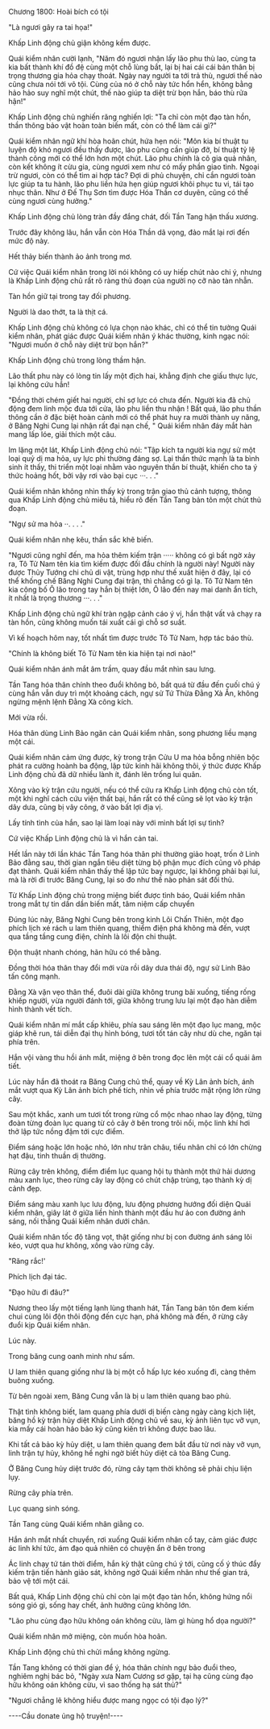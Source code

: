 




Chương 1800: Hoài bích có tội


"Là ngươi gây ra tai họa!"

Khấp Linh động chủ giận không kềm được.

Quái kiểm nhân cười lạnh, "Năm đó ngươi nhận lấy lão phu thù lao, cùng ta kia bất thành khí đồ đệ cùng một chỗ lùng bắt, lại bị hai cái cái bản thân bị trọng thương gia hỏa chạy thoát. Ngày nay người ta tới trả thù, ngươi thế nào cũng chưa nói tới vô tội. Cùng của nó ở chỗ này tức hổn hển, không bằng hảo hảo suy nghĩ một chút, thế nào giúp ta diệt trừ bọn hắn, báo thù rửa hận!"

Khấp Linh động chủ nghiến răng nghiến lợi: "Ta chỉ còn một đạo tàn hồn, thần thông bảo vật hoàn toàn biến mất, còn có thể làm cái gì?"

Quái kiểm nhân ngữ khí hòa hoãn chút, hứa hẹn nói: "Môn kia bí thuật tu luyện độ khó ngươi đều thấy được, lão phu cũng cần giúp đỡ, bí thuật tỷ lệ thành công mới có thể lớn hơn một chút. Lão phu chính là cô gia quả nhân, còn kết không ít cừu gia, cùng ngươi xem như có mấy phần giao tình. Ngoại trừ ngươi, còn có thể tìm ai hợp tác? Đợi di phủ chuyện, chỉ cần ngươi toàn lực giúp ta tu hành, lão phu liền hứa hẹn giúp ngươi khôi phục tu vi, tái tạo nhục thân. Như ở Đế Thụ Sơn tìm được Hóa Thần cơ duyên, cũng có thể cùng ngươi cùng hưởng."

Khấp Linh động chủ lòng tràn đầy đắng chát, đối Tần Tang hận thấu xương.

Trước đây không lâu, hắn vẫn còn Hóa Thần dã vọng, đảo mắt lại rơi đến mức độ này.

Hết thảy biến thành ảo ảnh trong mơ.

Cứ việc Quái kiểm nhân trong lời nói không có uy hiếp chút nào chi ý, nhưng là Khấp Linh động chủ rất rõ ràng thủ đoạn của người nọ cỡ nào tàn nhẫn.

Tàn hồn giữ tại trong tay đối phương.

Người là dao thớt, ta là thịt cá.

Khấp Linh động chủ không có lựa chọn nào khác, chỉ có thể tin tưởng Quái kiểm nhân, phát giác được Quái kiểm nhân ý khác thường, kinh ngạc nói: "Ngươi muốn ở chỗ này diệt trừ bọn hắn?"

Khấp Linh động chủ trong lòng thầm hận.

Lão thất phu này có lòng tin lấy một địch hai, khẳng định che giấu thực lực, lại không cứu hắn!

"Đồng thời chém giết hai người, chỉ sợ lực có chưa đến. Người kia đã chủ động đem linh mộc đưa tới cửa, lão phu liền thu nhận ! Bất quá, lão phu thần thông cần ở đặc biệt hoàn cảnh mới có thể phát huy ra mười thành uy năng, ở Băng Nghi Cung lại nhận rất đại nạn chế, " Quái kiểm nhân đáy mắt hàn mang lấp lóe, giải thích một câu.

Im lặng một lát, Khấp Linh động chủ nói: "Tập kích ta người kia ngự sử một loại quỷ dị ma hỏa, uy lực phi thường đáng sợ. Lại thần thức mạnh là ta bình sinh ít thấy, thi triển một loại nhằm vào nguyên thần bí thuật, khiến cho ta ý thức hoảng hốt, bởi vậy rơi vào bại cục ···. . ."

Quái kiểm nhân không nhìn thấy kỳ trong trận giao thủ cảnh tượng, thông qua Khấp Linh động chủ miêu tả, hiểu rõ đến Tần Tang bản tôn một chút thủ đoạn.

"Ngự sử ma hỏa ··. . . ."

Quái kiểm nhân nhẹ kêu, thần sắc khẽ biến.

"Ngươi cũng nghĩ đến, ma hỏa thêm kiếm trận ····· không có gì bất ngờ xảy ra, Tô Tử Nam tên kia tìm kiếm được đối đầu chính là người này! Người này được Thủy Tướng chi chủ di vật, trùng hợp như thế xuất hiện ở đây, lại có thể khống chế Băng Nghi Cung đại trận, thì chẳng có gì lạ. Tô Tử Nam tên kia công bố Ô lão trong tay hắn bị thiệt lớn, Ô lão đến nay mai danh ẩn tích, ít nhất là trọng thương ···. . ."

Khấp Linh động chủ ngữ khí tràn ngập cảnh cáo ý vị, hắn thật vất vả chạy ra tàn hồn, cũng không muốn tái xuất cái gì chỗ sơ suất.

Vì kế hoạch hôm nay, tốt nhất tìm được trước Tô Tử Nam, hợp tác báo thù.

"Chính là không biết Tô Tử Nam tên kia hiện tại nơi nào!"

Quái kiểm nhân ánh mắt âm trầm, quay đầu mắt nhìn sau lưng.

Tần Tang hóa thân chính theo đuổi không bỏ, bất quá từ đầu đến cuối chú ý cùng hắn vẫn duy trì một khoảng cách, ngự sử Tứ Thừa Đằng Xà Ấn, không ngừng mệnh lệnh Đằng Xà công kích.

Mới vừa rồi.

Hóa thân dùng Linh Bảo ngăn cản Quái kiểm nhân, song phương liều mạng một cái.

Quái kiểm nhân cảm ứng được, kỳ trong trận Cửu U ma hỏa bỗng nhiên bộc phát ra cường hoành ba động, lập tức kinh hãi không thôi, ý thức được Khấp Linh động chủ đã dữ nhiều lành ít, đánh lên trống lui quân.

Xông vào kỳ trận cứu người, nếu có thể cứu ra Khấp Linh động chủ còn tốt, một khi nghĩ cách cứu viện thất bại, hắn rất có thể cũng sẽ lọt vào kỳ trận dây dưa, cũng bị vây công, ở vào bất lợi địa vị.

Lấy tính tình của hắn, sao lại làm loại này với mình bất lợi sự tình?

Cứ việc Khấp Linh động chủ là vì hắn cản tai.

Hết lần này tới lần khác Tần Tang hóa thân phi thường giảo hoạt, trốn ở Linh Bảo đằng sau, thời gian ngắn tiêu diệt từng bộ phận mục đích cũng vô pháp đạt thành. Quái kiểm nhân thấy thế lập tức bay ngược, lại không phải bại lui, mà là rời đi trước Băng Cung, lại so đo như thế nào phản sát đối thủ.

Từ Khấp Linh động chủ trong miệng biết được tình báo, Quái kiểm nhân trong mắt tự tin dần dần biến mất, tâm niệm cấp chuyển

Đúng lúc này, Băng Nghi Cung bên trong kinh Lôi Chấn Thiên, một đạo phích lịch xé rách u lam thiên quang, thiểm điện phá không mà đến, vượt qua tầng tầng cung điện, chính là lôi độn chi thuật.

Độn thuật nhanh chóng, hãn hữu có thể bằng.

Đồng thời hóa thân thay đổi mới vừa rồi dây dưa thái độ, ngự sử Linh Bảo tấn công mạnh.

Đằng Xà vặn vẹo thân thể, đuôi dài giữa không trung bãi xuống, tiếng rống khiếp người, vừa người đánh tới, giữa không trung lưu lại một đạo hàn diễm hình thành vết tích.

Quái kiểm nhân mí mắt cấp khiêu, phía sau sáng lên một đạo lục mang, mộc giáp khẽ run, tái diễn đại thụ hình bóng, tươi tốt tán cây như dù che, ngăn tại phía trên.

Hắn vội vàng thu hồi ánh mắt, miệng ở bên trong đọc lên một cái cổ quái âm tiết.

Lúc này hắn đã thoát ra Băng Cung chủ thể, quay về Kỳ Lân ảnh bích, ánh mắt vượt qua Kỳ Lân ảnh bích phế tích, nhìn về phía trước mặt rộng lớn rừng cây.

Sau một khắc, xanh um tươi tốt trong rừng cổ mộc nhao nhao lay động, từng đoàn từng đoàn lục quang từ cỏ cây ở bên trong trôi nổi, mộc linh khí hơi thở lập tức nồng đậm tới cực điểm.

Điểm sáng hoặc lớn hoặc nhỏ, lớn như trân châu, tiểu nhân chỉ có lớn chừng hạt đậu, tinh thuần dị thường.

Rừng cây trên không, điểm điểm lục quang hội tụ thành một thứ hải dương màu xanh lục, theo rừng cây lay động có chút chập trùng, tạo thành kỳ dị cảnh đẹp.

Điểm sáng màu xanh lục lưu động, lưu động phương hướng đối diện Quái kiểm nhân, giây lát ở giữa liền hình thành một đầu hư ảo con đường ánh sáng, nối thẳng Quái kiểm nhân dưới chân.

Quái kiểm nhân tốc độ tăng vọt, thật giống như bị con đường ánh sáng lôi kéo, vượt qua hư không, xông vào rừng cây.

"Răng rắc!'

Phích lịch đại tác.

"Đạo hữu đi đâu?"

Nương theo lấy một tiếng lạnh lùng thanh hát, Tần Tang bản tôn đem kiếm chui cùng lôi độn thôi động đến cực hạn, phá không mà đến, ở rừng cây đuổi kịp Quái kiểm nhân.

Lúc này.

Trong băng cung oanh minh như sấm.

U lam thiên quang giống như là bị một cỗ hấp lực kéo xuống đi, càng thêm buông xuống.

Từ bên ngoài xem, Băng Cung vẫn là bị u lam thiên quang bao phủ.

Thật tình không biết, lam quang phía dưới dị biến càng ngày càng kịch liệt, băng hồ kỳ trận hủy diệt Khấp Linh động chủ về sau, kỳ ảnh liên tục vỡ vụn, kia mấy cái hoàn hảo bảo kỳ cũng kiên trì không được bao lâu.

Khi tất cả bảo kỳ hủy diệt, u lam thiên quang đem bắt đầu từ nơi này vỡ vụn, linh trận tự hủy, không hề nghi ngờ biết hủy diệt cả tòa Băng Cung.

Ở Băng Cung hủy diệt trước đó, rừng cây tạm thời không sẽ phải chịu liện lụy.

Rừng cây phía trên.

Lục quang sinh sóng.

Tần Tang cùng Quái kiểm nhân giằng co.

Hắn ánh mắt nhất chuyển, rơi xuống Quái kiểm nhân cổ tay, cảm giác được ác linh khí tức, ám đạo quả nhiên có chuyện ẩn ở bên trong

Ác linh chạy tứ tán thời điểm, hắn kỳ thật cũng chú ý tới, cũng cố ý thúc đẩy kiếm trận tiến hành giảo sát, không ngờ Quái kiểm nhân như thế gian trá, bảo vệ tới một cái.

Bất quá, Khấp Linh động chủ chỉ còn lại một đạo tàn hồn, không hứng nổi sóng gió gì, sống hay chết, ảnh hưởng cũng không lớn.

"Lão phu cùng đạo hữu không oán không cừu, làm gì hùng hổ dọa người?"

Quái kiểm nhân mở miệng, còn muốn hòa hoãn.

Khấp Linh động chủ thì chửi mắng không ngừng.

Tần Tang không có thời gian để ý, hóa thân chính ngự bảo đuổi theo, nghiêm nghị bác bỏ, "Ngày xưa Nam Cương sơ gặp, tại hạ cũng cùng đạo hữu không oán không cừu, vì sao thống hạ sát thủ?"

"Ngươi chẳng lẽ không hiểu được mang ngọc có tội đạo lý?"

----Cầu donate ủng hộ truyện!----




